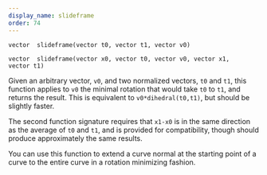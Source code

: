 ```yaml
---
display_name: slideframe
order: 74
---
```

`vector  slideframe(vector t0, vector t1, vector v0)`

`vector  slideframe(vector x0, vector t0, vector v0, vector x1, vector t1)`

Given an arbitrary vector, `v0`, and two normalized vectors, `t0` and `t1`, this function applies to `v0` the minimal rotation that would take `t0` to `t1`, and returns the result. This is equivalent to `v0*dihedral(t0,t1)`, but should be slightly faster.

The second function signature requires that `x1-x0` is in the same direction as the average of `t0` and `t1`, and is provided for compatibility, though should produce approximately the same results.

You can use this function to extend a curve normal at the starting point of a curve to the entire curve in a rotation minimizing fashion.
